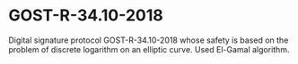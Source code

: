 # GOST-R-34.10-2018
Digital signature protocol GOST-R-34.10-2018 whose safety is based on the problem of discrete logarithm on an elliptic curve. Used El-Gamal algorithm.
